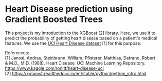 # Heart Disease prediction using Gradient Boosted Trees

This project is my introduction to the XGBoost [2] library. Here, we use it to predict the probability of getting heart disease based on a patient's medical features. We use the [UCI Heart Disease dataset](https://www.kaggle.com/ronitf/heart-disease-uci) [1] for this purpose. 

References:  
[1] Janosi, Andras, Steinbrunn, William, Pfisterer, Matthias, Detrano, Robert & M.D., M.D. (1988). Heart Disease. UCI Machine Learning Repository.
https://www.kaggle.com/ronitf/heart-disease-uci  
[2] https://xgboost.readthedocs.io/en/stable/python/python_intro.html
